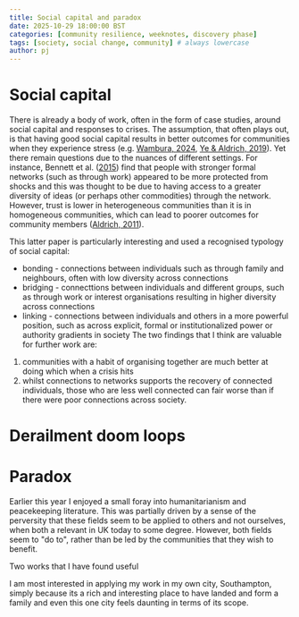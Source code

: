 ```yaml
---
title: Social capital and paradox
date: 2025-10-29 18:00:00 BST
categories: [community resilience, weeknotes, discovery phase]
tags: [society, social change, community] # always lowercase
author: pj
---
```


# Social capital

There is already a body of work, often in the form of case studies, around social capital and responses to crises. The assumption, that often plays out, is that having good social capital results in better outcomes for communities when they experience stress (e.g. [Wambura, 2024](#Wambura2024), [Ye & Aldrich, 2019](#YeA2019)). Yet there remain questions due to the nuances of different settings. For instance, Bennett et al. ([2015](#BennettCEF2015)) find that people with stronger formal networks (such as through work) appeared to be more protected from shocks and this was thought to be due to having access to a greater diversity of ideas (or perhaps other commodities) through the network. However, trust is lower in heterogeneous communities than it is in homogeneous communities, which can lead to poorer outcomes for community members ([Aldrich, 2011](#Aldrich2011)). 

This latter paper is particularly interesting and used a recognised typology of social capital:
+ bonding - connections between individuals such as through family and neighbours, often with low diversity across connections
+ bridging - connecttions between individuals and different groups, such as through work or interest organisations resulting in higher diversity across connections
+ linking - connections between individuals and others in a more powerful position, such as across explicit, formal or institutionalized power or authority gradients in society
The two findings that I think are valuable for further work are:
1. communities with a habit of organising together are much better at doing which when a crisis hits
2. whilst connections to networks supports the recovery of connected individuals, those who are less well connected can fair worse than if there were poor connections across society.

# Derailment doom loops

# Paradox







Earlier this year I enjoyed a small foray into humanitarianism and peacekeeping literature. This was partially driven by a sense of the perversity that these fields seem to be applied to others and not ourselves, when both a relevant in UK today to some degree. However, both fields seem to "do to", rather than be led by the communities that they wish to benefit.

Two works that I have found useful  

I am most interested in applying my work in my own city, Southampton, simply because its a rich and interesting place to have landed and form a family and even this one city feels daunting in terms of its scope.
